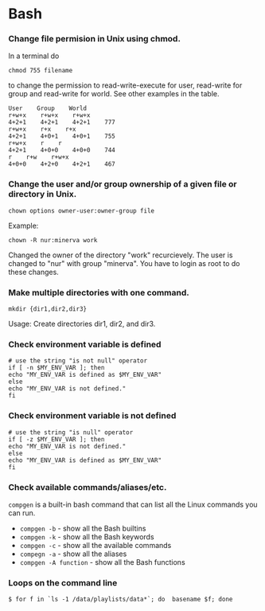 # Bash


### Change file permision in Unix using chmod.
In a terminal do
```
chmod 755 filename
```
to change the permission to read-write-execute for user, read-write for group and read-write for world. See other examples in the table.
```
User    Group    World    
r+w+x    r+w+x    r+w+x    
4+2+1    4+2+1    4+2+1    777
r+w+x    r+x    r+x    
4+2+1    4+0+1    4+0+1    755
r+w+x    r    r    
4+2+1    4+0+0    4+0+0    744
r    r+w    r+w+x    
4+0+0    4+2+0    4+2+1    467
```
### Change the user and/or group ownership of a given file or directory in Unix.
```
chown options owner-user:owner-group file
```
Example:
```
chown -R nur:minerva work
```
Changed the owner of the directory "work" recurcievely. The user is changed to "nur" with group "minerva". You have to login as root to do these changes.

### Make multiple directories with one command.
```
mkdir {dir1,dir2,dir3}
```
Usage: Create directories dir1, dir2, and dir3.

### Check environment variable is defined
```
# use the string "is not null" operator
if [ -n $MY_ENV_VAR ]; then
echo "MY_ENV_VAR is defined as $MY_ENV_VAR"
else
echo "MY_ENV_VAR is not defined."
fi 
```

### Check environment variable is not defined
```
# use the string "is null" operator
if [ -z $MY_ENV_VAR ]; then
echo "MY_ENV_VAR is not defined."
else
echo "MY_ENV_VAR is defined as $MY_ENV_VAR"
fi 
```

### Check available commands/aliases/etc.

`compgen` is a built-in bash command that can list all the Linux commands
you can run.

* `compgen -b` - show all the Bash builtins
* `compgen -k` - show all the Bash keywords
* `compgen -c` - show all the available commands
* `compegn -a` - show all the aliases
* `compgen -A function` - show all the Bash functions

### Loops on the command line
```
$ for f in `ls -1 /data/playlists/data*`; do  basename $f; done
```
